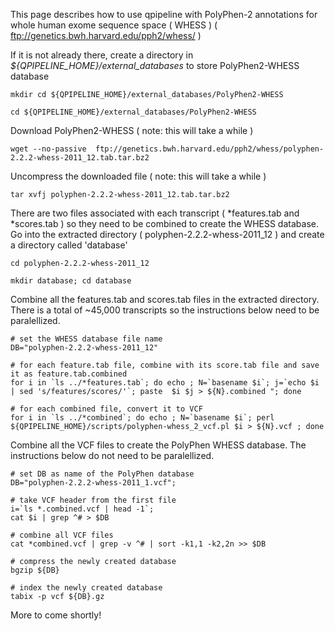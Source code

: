 

This page describes how to use qpipeline with PolyPhen-2 annotations for whole human exome sequence space ( WHESS ) ( ftp://genetics.bwh.harvard.edu/pph2/whess/ )


If it is not already there, create a directory in *${QPIPELINE_HOME}/external_databases* to store PolyPhen2-WHESS database
```
mkdir cd ${QPIPELINE_HOME}/external_databases/PolyPhen2-WHESS

cd ${QPIPELINE_HOME}/external_databases/PolyPhen2-WHESS
```

Download PolyPhen2-WHESS ( note: this will take a while )
```
wget --no-passive  ftp://genetics.bwh.harvard.edu/pph2/whess/polyphen-2.2.2-whess-2011_12.tab.tar.bz2
```

Uncompress the downloaded file ( note: this will take a while )
```
tar xvfj polyphen-2.2.2-whess-2011_12.tab.tar.bz2
```

There are two files associated with each transcript ( *features.tab and *scores.tab ) so they need to be combined to create the WHESS database.  Go into the extracted directory ( polyphen-2.2.2-whess-2011_12 ) and create a directory called 'database'

```
cd polyphen-2.2.2-whess-2011_12

mkdir database; cd database
```
Combine all the features.tab and scores.tab files in the extracted directory.  There is a total of ~45,000 transcripts so the instructions below need to be paralellized.   
```
# set the WHESS database file name
DB="polyphen-2.2.2-whess-2011_12"

# for each feature.tab file, combine with its score.tab file and save it as feature.tab.combined 
for i in `ls ../*features.tab`; do echo ; N=`basename $i`; j=`echo $i | sed 's/features/scores/'`; paste  $i $j > ${N}.combined "; done

# for each combined file, convert it to VCF 
for i in `ls ../*combined`; do echo ; N=`basename $i`; perl ${QPIPELINE_HOME}/scripts/polyphen-whess_2_vcf.pl $i > ${N}.vcf ; done
```
Combine all the VCF files to create the PolyPhen WHESS database.  The instructions below do not need to be paralellized.
```
# set DB as name of the PolyPhen database 
DB="polyphen-2.2.2-whess-2011_1.vcf";

# take VCF header from the first file
i=`ls *.combined.vcf | head -1`;
cat $i | grep ^# > $DB

# combine all VCF files 
cat *combined.vcf | grep -v ^# | sort -k1,1 -k2,2n >> $DB

# compress the newly created database 
bgzip ${DB}

# index the newly created database
tabix -p vcf ${DB}.gz
```
More to come shortly!


